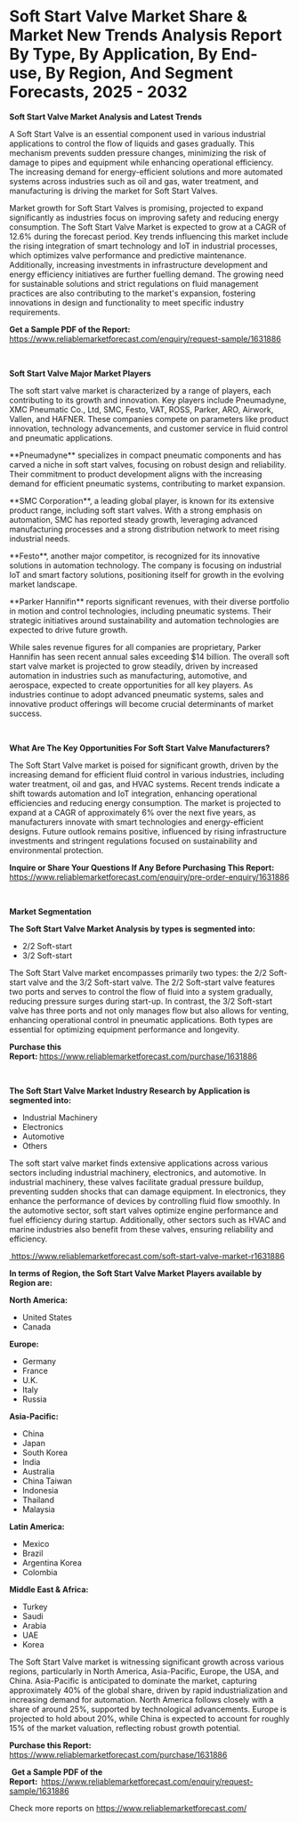<p><h1>Soft Start Valve Market Share & Market New Trends Analysis Report By Type, By Application, By End-use, By Region, And Segment Forecasts, 2025 - 2032</h1></p><p><strong>Soft Start Valve Market Analysis and Latest Trends</strong></p>
<p><p>A Soft Start Valve is an essential component used in various industrial applications to control the flow of liquids and gases gradually. This mechanism prevents sudden pressure changes, minimizing the risk of damage to pipes and equipment while enhancing operational efficiency. The increasing demand for energy-efficient solutions and more automated systems across industries such as oil and gas, water treatment, and manufacturing is driving the market for Soft Start Valves.</p><p>Market growth for Soft Start Valves is promising, projected to expand significantly as industries focus on improving safety and reducing energy consumption. The Soft Start Valve Market is expected to grow at a CAGR of 12.6% during the forecast period. Key trends influencing this market include the rising integration of smart technology and IoT in industrial processes, which optimizes valve performance and predictive maintenance. Additionally, increasing investments in infrastructure development and energy efficiency initiatives are further fuelling demand. The growing need for sustainable solutions and strict regulations on fluid management practices are also contributing to the market's expansion, fostering innovations in design and functionality to meet specific industry requirements.</p></p>
<p><strong>Get a Sample PDF of the Report:&nbsp;</strong> <a href="https://www.reliablemarketforecast.com/enquiry/request-sample/1631886?utm_campaign=2288&utm_medium=2&utm_source=Github&utm_content=ia&utm_term=10042025&utm_id=soft-start-valve">https://www.reliablemarketforecast.com/enquiry/request-sample/1631886</a></p>
<p>&nbsp;</p>
<p><strong>Soft Start Valve Major Market Players</strong></p>
<p><p>The soft start valve market is characterized by a range of players, each contributing to its growth and innovation. Key players include Pneumadyne, XMC Pneumatic Co., Ltd, SMC, Festo, VAT, ROSS, Parker, ARO, Airwork, Vallen, and HAFNER. These companies compete on parameters like product innovation, technology advancements, and customer service in fluid control and pneumatic applications.</p><p>**Pneumadyne** specializes in compact pneumatic components and has carved a niche in soft start valves, focusing on robust design and reliability. Their commitment to product development aligns with the increasing demand for efficient pneumatic systems, contributing to market expansion.</p><p>**SMC Corporation**, a leading global player, is known for its extensive product range, including soft start valves. With a strong emphasis on automation, SMC has reported steady growth, leveraging advanced manufacturing processes and a strong distribution network to meet rising industrial needs.</p><p>**Festo**, another major competitor, is recognized for its innovative solutions in automation technology. The company is focusing on industrial IoT and smart factory solutions, positioning itself for growth in the evolving market landscape.</p><p>**Parker Hannifin** reports significant revenues, with their diverse portfolio in motion and control technologies, including pneumatic systems. Their strategic initiatives around sustainability and automation technologies are expected to drive future growth.</p><p>While sales revenue figures for all companies are proprietary, Parker Hannifin has seen recent annual sales exceeding $14 billion. The overall soft start valve market is projected to grow steadily, driven by increased automation in industries such as manufacturing, automotive, and aerospace, expected to create opportunities for all key players. As industries continue to adopt advanced pneumatic systems, sales and innovative product offerings will become crucial determinants of market success.</p></p>
<p>&nbsp;</p>
<p><strong>What Are The Key Opportunities For Soft Start Valve Manufacturers?</strong></p>
<p><p>The Soft Start Valve market is poised for significant growth, driven by the increasing demand for efficient fluid control in various industries, including water treatment, oil and gas, and HVAC systems. Recent trends indicate a shift towards automation and IoT integration, enhancing operational efficiencies and reducing energy consumption. The market is projected to expand at a CAGR of approximately 6% over the next five years, as manufacturers innovate with smart technologies and energy-efficient designs. Future outlook remains positive, influenced by rising infrastructure investments and stringent regulations focused on sustainability and environmental protection.</p></p>
<p><strong>Inquire or Share Your Questions If Any Before Purchasing This Report:</strong> <a href="https://www.reliablemarketforecast.com/enquiry/pre-order-enquiry/1631886?utm_campaign=2288&utm_medium=2&utm_source=Github&utm_content=ia&utm_term=10042025&utm_id=soft-start-valve">https://www.reliablemarketforecast.com/enquiry/pre-order-enquiry/1631886</a></p>
<p>&nbsp;</p>
<p><strong>Market Segmentation</strong></p>
<p><strong>The Soft Start Valve Market Analysis by types is segmented into:</strong></p>
<p><ul><li>2/2 Soft-start</li><li>3/2 Soft-start</li></ul></p>
<p><p>The Soft Start Valve market encompasses primarily two types: the 2/2 Soft-start valve and the 3/2 Soft-start valve. The 2/2 Soft-start valve features two ports and serves to control the flow of fluid into a system gradually, reducing pressure surges during start-up. In contrast, the 3/2 Soft-start valve has three ports and not only manages flow but also allows for venting, enhancing operational control in pneumatic applications. Both types are essential for optimizing equipment performance and longevity.</p></p>
<p><strong>Purchase this Report:&nbsp;</strong><a href="https://www.reliablemarketforecast.com/purchase/1631886?utm_campaign=2288&utm_medium=2&utm_source=Github&utm_content=ia&utm_term=10042025&utm_id=soft-start-valve">https://www.reliablemarketforecast.com/purchase/1631886</a></p>
<p>&nbsp;</p>
<p><strong>The Soft Start Valve Market Industry Research by Application is segmented into:</strong></p>
<p><ul><li>Industrial Machinery</li><li>Electronics</li><li>Automotive</li><li>Others</li></ul></p>
<p><p>The soft start valve market finds extensive applications across various sectors including industrial machinery, electronics, and automotive. In industrial machinery, these valves facilitate gradual pressure buildup, preventing sudden shocks that can damage equipment. In electronics, they enhance the performance of devices by controlling fluid flow smoothly. In the automotive sector, soft start valves optimize engine performance and fuel efficiency during startup. Additionally, other sectors such as HVAC and marine industries also benefit from these valves, ensuring reliability and efficiency.</p></p>
<p><a href="https://www.reliablemarketforecast.com/soft-start-valve-market-r1631886?utm_campaign=2288&utm_medium=2&utm_source=Github&utm_content=ia&utm_term=10042025&utm_id=soft-start-valve">&nbsp;https://www.reliablemarketforecast.com/soft-start-valve-market-r1631886</a></p>
<p><strong>In terms of Region, the Soft Start Valve Market Players available by Region are:</strong></p>
<p>
    <p> <strong> North America: </strong>
        <ul>
            <li>United States</li>
            <li>Canada</li>
        </ul>
        </p> 
    <p> <strong> Europe: </strong>
        <ul>
            <li>Germany</li>
            <li>France</li>
            <li>U.K.</li>
            <li>Italy</li>
            <li>Russia</li>
        </ul>
        </p> 
    <p> <strong> Asia-Pacific: </strong>
        <ul>
            <li>China</li>
            <li>Japan</li>
            <li>South Korea</li>
            <li>India</li>
            <li>Australia</li>
            <li>China Taiwan</li>
            <li>Indonesia</li>
            <li>Thailand</li>
            <li>Malaysia</li>
        </ul>
        </p> 
    <p> <strong> Latin America: </strong>
        <ul>
            <li>Mexico</li>
            <li>Brazil</li>
            <li>Argentina Korea</li>
            <li>Colombia</li>
        </ul>
        </p> 
    <p> <strong> Middle East & Africa: </strong>
        <ul>
            <li>Turkey</li>
            <li>Saudi</li>
            <li>Arabia</li>
            <li>UAE</li>
            <li>Korea</li>
        </ul>
    </p>
    </p>
<p><p>The Soft Start Valve market is witnessing significant growth across various regions, particularly in North America, Asia-Pacific, Europe, the USA, and China. Asia-Pacific is anticipated to dominate the market, capturing approximately 40% of the global share, driven by rapid industrialization and increasing demand for automation. North America follows closely with a share of around 25%, supported by technological advancements. Europe is projected to hold about 20%, while China is expected to account for roughly 15% of the market valuation, reflecting robust growth potential.</p></p>
<p><strong>Purchase this Report: </strong><a href="https://www.reliablemarketforecast.com/purchase/1631886?utm_campaign=2288&utm_medium=2&utm_source=Github&utm_content=ia&utm_term=10042025&utm_id=soft-start-valve">https://www.reliablemarketforecast.com/purchase/1631886</a></p>
<p>&nbsp;<strong>Get a Sample PDF of the Report:&nbsp;&nbsp;</strong><a href="https://www.reliablemarketforecast.com/enquiry/request-sample/1631886?utm_campaign=2288&utm_medium=2&utm_source=Github&utm_content=ia&utm_term=10042025&utm_id=soft-start-valve">https://www.reliablemarketforecast.com/enquiry/request-sample/1631886</a></p>
<p><strong></strong></p>
<p>Check more reports on <a href="https://www.reliablemarketforecast.com/?utm_campaign=2288&utm_medium=2&utm_source=Github&utm_content=ia&utm_term=10042025&utm_id=soft-start-valve">https://www.reliablemarketforecast.com/</a></p>